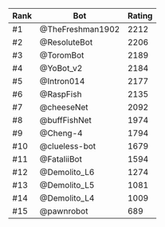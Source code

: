 Rank|Bot|Rating
---|---|---
#1|@TheFreshman1902|2212
#2|@ResoluteBot|2206
#3|@ToromBot|2189
#4|@YoBot_v2|2184
#5|@Intron014|2177
#6|@RaspFish|2135
#7|@cheeseNet|2092
#8|@buffFishNet|1974
#9|@Cheng-4|1794
#10|@clueless-bot|1679
#11|@FataliiBot|1594
#12|@Demolito_L6|1274
#13|@Demolito_L5|1081
#14|@Demolito_L4|1009
#15|@pawnrobot|689
